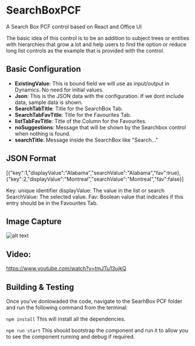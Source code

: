 # SearchBoxPCF
A Search Box PCF control based on React and Office UI

The basic idea of this control is to be an addition to subject trees or entities with hierarchies that grow a lot and help users to find the option or reduce long list controls as the example that is provided with the control.

## Basic Configuration

* **ExistingValue**: This is bound field we will use as input/output in Dynamics. No need for initial values.
* **Json**: This is the JSON data with the configuration. If we dont include data, sample data is shown.
* **SearchTabTitle**: Title for the SearchBox Tab.
* **SearchTabFavTitle**: Title for the Favourites Tab.
* **listTabFavTitle**: Title of the Column for the Favourites.
* **noSuggestions**: Message that will be shown by the Searchbox control when nothing is found.
* **searchTitle**: Message inside the SearchBox like "Search..."

## JSON Format

[{"key":1,"displayValue":"Alabama","searchValue":"Alabama","fav":true},{"key":2,"displayValue":"Montreal","searchValue":"Montreal","fav":false}]

Key: unique identifier
displayValue: The value in the list or search
SearchValue: The selected value.
Fav: Boolean value that indicates if this entry should be in the Favourites Tab.

## Image Capture 

![alt text](https://user-images.githubusercontent.com/4220292/96868292-3259a700-1444-11eb-8ffd-191eb9f6bc0f.png "Screenshot 1")

## Video:

https://www.youtube.com/watch?v=tmJTu13ujkQ

## Building & Testing

Once you've donlowaded the code, navigate to the SearhBox PCF folder and run the following command from the terminal:

`npm install`
This will install all the dependencies.

`npm run start`
This should bootstrap the component and run it to allow you to see the component running and debug if required.

